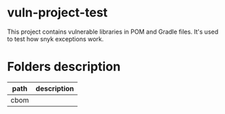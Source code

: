 # vuln-project-test

This project contains vulnerable libraries in POM and Gradle files.
It's used to test how snyk exceptions work.


# Folders description
| path | description |
|------|-------------|
| cbom |             |
